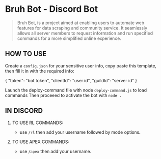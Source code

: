 # Bruh Bot - Discord Bot

> Bruh Bot, is a project aimed at enabling users to automate web features for data scraping and community service. It seamlessly allows all server members to request information and run specified commands for a more simplified online experience.


## HOW TO USE
Create a `config.json` for your sensitive user info, copy paste this template, then fill it in with the required info: 

{
	"token": "bot token",
	"clientId": "user id",
	"guildId": "server id"
}

Launch the deploy-command file with node `deploy-command.js` to load commands
Then proceeed to activate the bot with `node .`


## IN DISCORD
 1. TO USE RL COMMANDS:
 	- use `/rl` then add your username followed by mode options.

 2. TO USE APEX COMMANDS:
 	- use `/apex` then add your username.